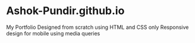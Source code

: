 # Ashok-Pundir.github.io
My Portfolio 
Designed from scratch using HTML and CSS only
Responsive design for mobile using media queries

